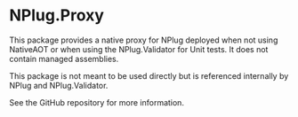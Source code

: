 # NPlug.Proxy

This package provides a native proxy for NPlug deployed when not using NativeAOT or when using the NPlug.Validator for Unit tests. It does not contain managed assemblies.

This package is not meant to be used directly but is referenced internally by NPlug and NPlug.Validator.

See the GitHub repository for more information.

